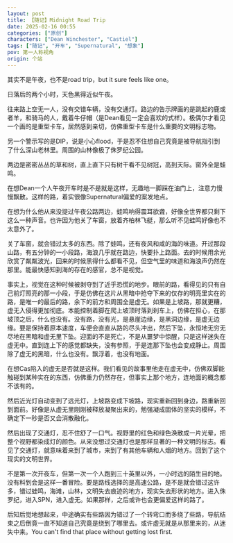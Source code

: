 ```yaml
---
layout: post
title: 【随记】Midnight Road Trip
date: 2025-02-16 00:55
categories: ["原创"]
characters: ["Dean Winchester", "Castiel"]
tags: ["随记", "开车", "Supernatural", "想象"]
pov: 第一人称视角
origin: 个站
---
```


其实不是午夜，也不是road trip，but it sure feels like one。

日落后的两个小时，天色黑得近似午夜。

往来路上空无一人，没有交错车辆，没有交通灯。路边的告示牌画的是跳起的鹿或者羊，和骑马的人，戴着牛仔帽（是Dean看见一定会喜欢的式样）。极偶尔才看见一个画的是重型卡车，居然感到亲切，仿佛重型卡车是什么重要的文明标志物。

另一个警示写的是DIP，说是小心flood，于是忍不住想自己究竟是被导航指引到了什么深山老林里。周围的山林像极了侏罗纪公园。

两边是密密丛丛的草和树，直上直下只有树干看不见树冠，高到天际。窗外全是蛙鸣。

在想Dean一个人午夜开车时是不是就是这样，无趣地一脚踩在油门上，注意力慢慢飘散。这样的路，着实很像Supernatural偏爱的案发地点。

在想为什么他从来没提过午夜公路两边，蛙鸣响得震耳欲聋，好像全世界都只剩下这么一种声音。也许因为他关了车窗，放着齐柏林飞艇，那么听不见蛙鸣好像也不太意外了。

关了车窗，就会错过太多的东西。除了蛙鸣，还有夜风和咸的海的味道。开过那段山路，有五分钟的一小段路，海浪几乎就在路边，快要扑上路面。去的时候用余光欣赏了粼粼波光，回来的时候黑得什么都看不见，但空气里的味道和海浪声仍然在那里。能最快感知到海的存在的感官，总不是视觉。

事实上，视觉在这种时候被剥夺到了近乎恐慌的地步。眼前的路，看得见的只有自己前灯照亮的那一小段，于是仿佛在这片从黑暗中抢夺下来的仅存的明亮里实在的路，是唯一的最后的路，余下的前方和周围全是虚无。如果是上坡路，那就更糟，虚无入侵得更加彻底。本能控制着脚在爬上坡顶时落到刹车上，仿佛在担心，在那坡顶之后，什么也没有。没有路，没有光，是悬崖边缘，是黑洞边缘，是虚无边缘。要是保持着原本速度，车便会直直从路的尽头冲出，然后下坠，永恒地无穷无尽地在黑暗和虚无里下坠。迎面的不是死亡，不是从噩梦中惊醒，只是这样迷失在虚无中。直到连上下的感觉都缺失，没有参照，于是连那下坠也会变成静止。周围除了虚无的黑暗，什么也没有。飘浮着，也没有地面。

在想Cas陷入的虚无是否就是这样。我们看见的故事里他走在虚无中，仿佛双脚能触碰到某种实在的东西，仿佛重力仍然存在，但事实上那个地方，连地面的概念都不该有的。

然后近光灯自动变到了远光灯，上坡路变成下坡路，现实重新回到身边，路重新回到面前。好像是从虚无里刚刚被释放凝聚出来的，勉强凝成固体的坚实的模样，不确定下一秒是否又会消散融化。

然后出现了交通灯，忍不住舒了一口气。视野里的红色和绿色涣散成一片光晕，把整个视野都染成灯的颜色。从来没想过交通灯也是那样显著的一种文明的标志。看见了交通灯，就意味着来到了城市，来到了有其他车辆和人烟的地方。回到了这个现实的文明世界。

不是第一次开夜车，但第一次一个人跑到三十英里以外，一小时远的陌生目的地。没有料到会是这样一番冒险。要是路线选择的是高速公路，是不是就会错过这许多，错过蛙鸣，海滩，山林，文明失去痕迹的地方，现实失去形状的地方。进入侏罗纪，进入SPN，进入虚无。如果那样，之后或许也会更偏爱这样的路了。

后知后觉地想起来，中途确实有些路因为错过了一个转弯口而多绕了些路，导航结束之后倒竟一直不知道自己究竟是绕到了哪里去。或许虚无就是从那里来的，从迷失中来。You can't find that place without getting lost first.
